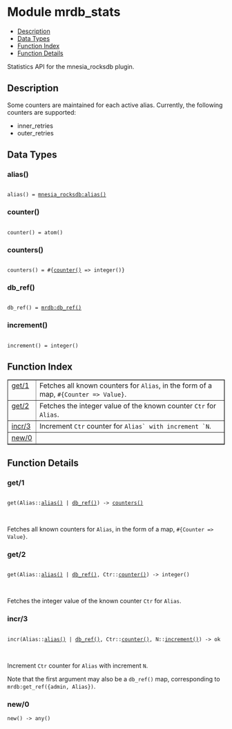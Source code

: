 

# Module mrdb_stats #
* [Description](#description)
* [Data Types](#types)
* [Function Index](#index)
* [Function Details](#functions)

Statistics API for the mnesia_rocksdb plugin.

<a name="description"></a>

## Description ##
Some counters are maintained for each active alias. Currently, the following
counters are supported:
* inner_retries
* outer_retries

<a name="types"></a>

## Data Types ##




### <a name="type-alias">alias()</a> ###


<pre><code>
alias() = <a href="http://www.erlang.org/doc/man/mnesia_rocksdb.html#type-alias">mnesia_rocksdb:alias()</a>
</code></pre>




### <a name="type-counter">counter()</a> ###


<pre><code>
counter() = atom()
</code></pre>




### <a name="type-counters">counters()</a> ###


<pre><code>
counters() = #{<a href="#type-counter">counter()</a> =&gt; integer()}
</code></pre>




### <a name="type-db_ref">db_ref()</a> ###


<pre><code>
db_ref() = <a href="http://www.erlang.org/doc/man/mrdb.html#type-db_ref">mrdb:db_ref()</a>
</code></pre>




### <a name="type-increment">increment()</a> ###


<pre><code>
increment() = integer()
</code></pre>

<a name="index"></a>

## Function Index ##


<table width="100%" border="1" cellspacing="0" cellpadding="2" summary="function index"><tr><td valign="top"><a href="#get-1">get/1</a></td><td>Fetches all known counters for <code>Alias</code>, in the form of a map,
<code>#{Counter => Value}</code>.</td></tr><tr><td valign="top"><a href="#get-2">get/2</a></td><td>Fetches the integer value of the known counter <code>Ctr</code> for <code>Alias</code>.</td></tr><tr><td valign="top"><a href="#incr-3">incr/3</a></td><td>Increment <code>Ctr</code> counter for <code>Alias` with increment `N</code>.</td></tr><tr><td valign="top"><a href="#new-0">new/0</a></td><td></td></tr></table>


<a name="functions"></a>

## Function Details ##

<a name="get-1"></a>

### get/1 ###

<pre><code>
get(Alias::<a href="#type-alias">alias()</a> | <a href="#type-db_ref">db_ref()</a>) -&gt; <a href="#type-counters">counters()</a>
</code></pre>
<br />

Fetches all known counters for `Alias`, in the form of a map,
`#{Counter => Value}`.

<a name="get-2"></a>

### get/2 ###

<pre><code>
get(Alias::<a href="#type-alias">alias()</a> | <a href="#type-db_ref">db_ref()</a>, Ctr::<a href="#type-counter">counter()</a>) -&gt; integer()
</code></pre>
<br />

Fetches the integer value of the known counter `Ctr` for `Alias`.

<a name="incr-3"></a>

### incr/3 ###

<pre><code>
incr(Alias::<a href="#type-alias">alias()</a> | <a href="#type-db_ref">db_ref()</a>, Ctr::<a href="#type-counter">counter()</a>, N::<a href="#type-increment">increment()</a>) -&gt; ok
</code></pre>
<br />

Increment `Ctr` counter for `Alias` with increment `N`.

Note that the first argument may also be a `db_ref()` map,
corresponding to `mrdb:get_ref({admin, Alias})`.

<a name="new-0"></a>

### new/0 ###

`new() -> any()`

